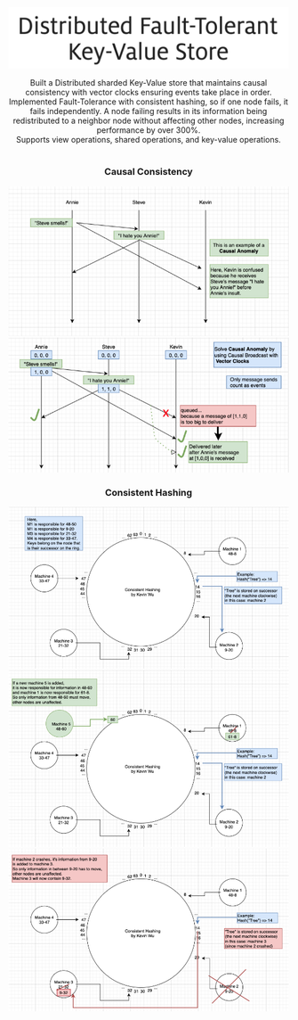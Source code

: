 <p align="center">
  <img src="images/DKV-title.png" />
</p>
<p align="center">
  Built a Distributed sharded Key-Value store that maintains causal consistency with vector clocks ensuring events take place in order.</br>
  Implemented Fault-Tolerance with consistent hashing, so if one node fails, it fails independently. A node failing results in its information being redistributed to a neighbor node without affecting other nodes, increasing performance by over 300%.</br>
  Supports view operations, shared operations, and key-value operations.
</p>
<h1></h1>
<h3 align="center">Causal Consistency</h3>
<p align="center">
  <img src="images/DS-causalanomaly.png" />
  <img src="images/DS-causalbroad.png" />
</p>
<h3 align="center">Consistent Hashing</h3>
<p align="center">
  <img src="images/DS-default.png" />
  <img src="images/DS-newnode.png" />
  <img src="images/DS-crash.png" />
</p>
